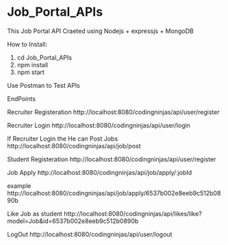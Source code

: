 # Job_Portal_APIs

This Job Portal API Craeted using Nodejs + expressjs + MongoDB

How to Install: 

1.  cd Job_Portal_APIs
2.  npm install
3.  npm start

Use Postman to Test APIs 

EndPoints

Recruiter Registeration
http://localhost:8080/codingninjas/api/user/register

Recruiter Login
http://localhost:8080/codingninjas/api/user/login

If Recruiter Login the He can Post Jobs
http://localhost:8080/codingninjas/api/job/post

Student Registeration
http://localhost:8080/codingninjas/api/user/register

Job Apply
http://localhost:8080/codingninjas/api/job/apply/:jobId

example
http://localhost:8080/codingninjas/api/job/apply/6537b002e8eeb9c512b0890b

Like Job as student
http://localhost:8080/codingninjas/api/likes/like?model=Job&id=6537b002e8eeb9c512b0890b

LogOut
http://localhost:8080/codingninjas/api/user/logout


